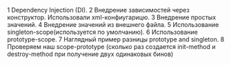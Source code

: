 1 Dependency Injection (DI).
2 Внедрение зависимостей через конструктор. Использовали xml-конфиугарицю. 
3 Внедрение простых значений.
4 Внедрение значений из внешнего файла.
5 Использование singleton-scope(используется по умолчанию). 
6 Использование prototype-scope. 
7 Наглядный пример разницы prototype and singleton.
8 Проверяем наш scope-prototype (сколько раз создается init-method и destroy-method при получение двух одинаковых бинов)

